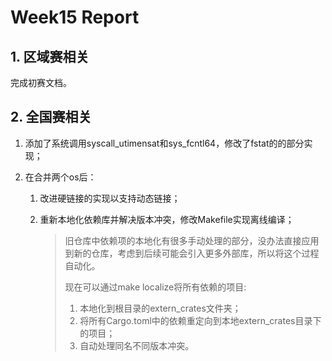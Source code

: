 # Week15 Report

## 1. 区域赛相关

完成初赛文档。

## 2. 全国赛相关

1. 添加了系统调用syscall_utimensat和sys_fcntl64，修改了fstat的的部分实现；

2. 在合并两个os后：

   1. 改进硬链接的实现以支持动态链接；

   2. 重新本地化依赖库并解决版本冲突，修改Makefile实现离线编译；

      > 旧仓库中依赖项的本地化有很多手动处理的部分，没办法直接应用到新的仓库，考虑到后续可能会引入更多外部库，所以将这个过程自动化。
      >
      > 现在可以通过make localize将所有依赖的项目:
      >
      > 1. 本地化到根目录的extern_crates文件夹；
      > 2. 将所有Cargo.toml中的依赖重定向到本地extern_crates目录下的项目；
      > 3. 自动处理同名不同版本冲突。